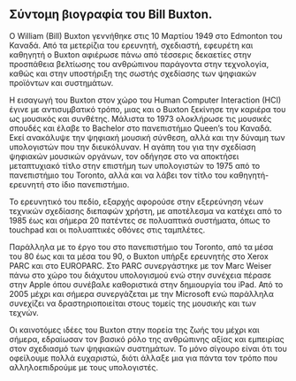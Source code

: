 ## Σύντομη βιογραφία του Bill Buxton.

Ο William (Bill) Buxton γεννήθηκε στις 10 Μαρτίου 1949 στο Edmonton του Καναδά. Από τα μετερίζια του ερευνητή, σχεδιαστή, εφευρέτη και καθηγητή ο Buxton αφιέρωσε πάνω από τέσσερις δεκαετίες στην προσπάθεια βελτίωσης του ανθρώπινου παράγοντα στην τεχνολογία, καθώς και στην υποστήριξη της σωστής σχεδίασης των ψηφιακών προϊόντων και συστημάτων.

Η εισαγωγή του Buxton στον χώρο του Human Computer Interaction (HCI) έγινε με αντισυμβατικό τρόπο, μιας και ο Buxton ξεκίνησε την καριέρα του ως μουσικός και συνθέτης. Μάλιστα το 1973 ολοκλήρωσε τις μουσικές σπουδές και έλαβε το Bachelor στο πανεπιστήμιο Queen’s του Καναδά. Εκεί ανακάλυψε  την ψηφιακή μουσική σύνθεση, αλλά και την δύναμη των υπολογιστών που την διευκόλυναν. Η αγάπη του για την σχεδίαση ψηφιακών μουσικών οργάνων, τον οδήγησε στο να αποκτήσει μεταπτυχιακό τίτλο στην επιστήμη των υπολογιστών το 1975 από το πανεπιστήμιο του Toronto, αλλά και να λάβει τον τίτλο του καθηγητή-ερευνητή στο ίδιο πανεπιστήμιο.

Το ερευνητικό του πεδίο, εξαρχής αφορούσε στην εξερεύνηση νέων τεχνικών σχεδίασης διεπαφών χρήστη, με αποτέλεσμα να κατέχει από το 1985 έως και σήμερα 20 πατέντες σε πολυαπτικά συστήματα, όπως το touchpad και οι πολυαπτικές οθόνες στις ταμπλέτες.

Παράλληλα με το έργο του στο πανεπιστήμιο του Toronto, από τα μέσα του 80 έως και τα μέσα του 90, ο Buxton υπήρξε ερευνητής στο Xerox PARC και στο EUROPARC. Στο PARC συνεργάστηκε με τον Marc Weiser πάνω στο χώρο του διάχυτου υπολογισμού ενώ στην συνέχεια πέρασε στην Apple όπου συνέβαλε καθοριστικά στην δημιουργία του iPad. Από το 2005 μέχρι και σήμερα συνεργάζεται με την Microsoft ενώ παράλληλα συνεχίζει να δραστηριοποιείται στους τομείς της μουσικής και των τεχνών.

Οι καινοτόμες ιδέες του Buxton στην πορεία της ζωής του μέχρι και σήμερα, εδραίωσαν τον βασικό ρόλο της ανθρώπινης αξίας και εμπειρίας στον σχεδιασμό των ψηφιακών συστημάτων. Το μόνο σίγουρο είναι ότι του οφείλουμε πολλά ευχαριστώ, διότι άλλαξε μια για πάντα τον τρόπο που αλληλοεπιδρούμε με τους υπολογιστές.       
